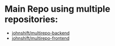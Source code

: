 # Main Repo using multiple repositories:
- [johnshift/multirepo-backend](github.com/johnshift/multirepo-backend)
- [johnshift/multirepo-frontend](github.com/johnshift/multirepo-frontend)